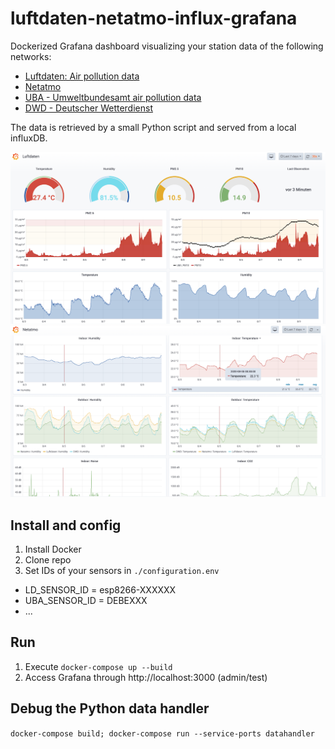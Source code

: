 # luftdaten-netatmo-influx-grafana

Dockerized Grafana dashboard visualizing your station data of the following networks:
- [Luftdaten: Air pollution data](http://deutschland.maps.luftdaten.info/#6/51.165/10.455)
- [Netatmo](https://weathermap.netatmo.com)
- [UBA - Umweltbundesamt air pollution data](https://www.umweltbundesamt.de/daten/luftbelastung/aktuelle-luftdaten)   
- [DWD - Deutscher Wetterdienst](https://opendata.dwd.de/climate_environment/CDC/observations_germany/climate/10_minutes)

The data is retrieved by a small Python script and served from a local influxDB.

![screenshot](https://github.com/JonathanSchubert/luftdaten-netatmo-influx-grafana/blob/master/screenshot_luftdaten.png)
![screenshot](https://github.com/JonathanSchubert/luftdaten-netatmo-influx-grafana/blob/master/screenshot_netatmo.png)

## Install and config
1. Install Docker
2. Clone repo
3. Set IDs of your sensors in `./configuration.env`
  - LD_SENSOR_ID  = esp8266-XXXXXX
  - UBA_SENSOR_ID = DEBEXXX
  - ...

## Run
1. Execute `docker-compose up --build`
2. Access Grafana through http://localhost:3000 (admin/test)

## Debug the Python data handler
`docker-compose build; docker-compose run --service-ports datahandler`
